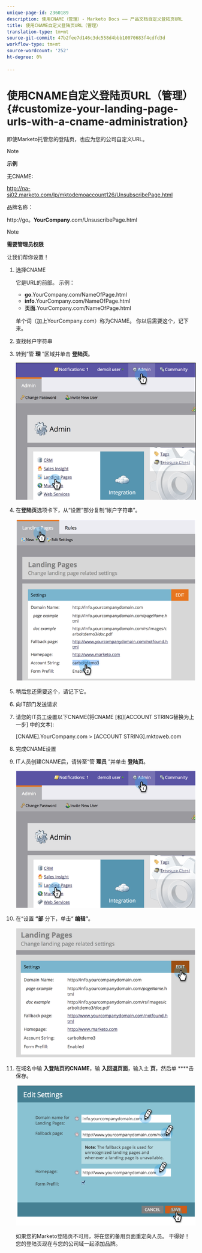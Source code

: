 ```yaml
---
unique-page-id: 2360189
description: 使用CNAME（管理）- Marketo Docs —— 产品文档自定义登陆页URL
title: 使用CNAME自定义登陆页URL（管理）
translation-type: tm+mt
source-git-commit: 47b2fee7d146c3dc558d4bbb10070683f4cdfd3d
workflow-type: tm+mt
source-wordcount: '252'
ht-degree: 0%

---
```



# 使用CNAME自定义登陆页URL（管理） {#customize-your-landing-page-urls-with-a-cname-administration}

即使Marketo托管您的登陆页，也应为您的公司自定义URL。

>[!NOTE]
>
>**示例**
>
>无CNAME:
>
>http://na-sj02.marketo.com/lp/mktodemoaccount126/UnsubscribePage.html
>
>品牌名称：
>
>http://go。**YourCompany**.com/UnsuscribePage.html

>[!NOTE]
>
>**需要管理员权限**

让我们帮你设置！

1. 选择CNAME

   它是URL的前部。 示例：

   * **go**.YourCompany.com/NameOfPage.html
   * **info**.YourCompany.com/NameOfPage.html
   * **页面**.YourCompany.com/NameOfPage.html

   单个词（加上YourCompany.com）称为CNAME。 你以后需要这个，记下来。

1. 查找帐户字符串
1. 转到“管 **理** ”区域并单击 **登陆页**。

   ![](assets/image2014-9-16-13-3a9-3a44.png)

1. 在**登陆页**选项卡下，从“设置”部分复制“帐户字符串”。

   ![](assets/image2014-9-16-13-3a9-3a57.png)

1. 稍后您还需要这个，请记下它。
1. 向IT部门发送请求
1. 请您的IT员工设置以下CNAME(将CNAME [和][ACCOUNT STRING替换为上一步] 中的文本):

   [CNAME].YourCompany.com > [ACCOUNT STRING].mktoweb.com

1. 完成CNAME设置
1. IT人员创建CNAME后，请转至“管 **理员** ”并单击 **登陆页**。

   ![](assets/image2014-9-16-13-3a10-3a14.png)

1. 在“设置 **”部** 分下，单击“ **编辑”**。

   ![](assets/image2014-9-16-13-3a10-3a31.png)

1. 在域名中输 **入登陆页的CNAME**，输 **入回退页面**，输入主 **页**，然后单 ****&#x200B;击保存。

   ![](assets/image2014-9-16-13-3a10-3a45.png)

   如果您的Marketo登陆页不可用，将在您的备用页面重定向人员。
干得好！ 您的登陆页现在与您的公司域一起添加品牌。

